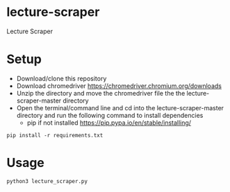 # lecture-scraper
Lecture Scraper

# Setup
* Download/clone this repository
* Download chromedriver https://chromedriver.chromium.org/downloads
* Unzip the directory and move the chromedriver file the the lecture-scraper-master directory 
* Open the terminal/command line and cd into the lecture-scraper-master directory and run the following command to install dependencies
    * pip if not installed https://pip.pypa.io/en/stable/installing/
```
pip install -r requirements.txt
```

# Usage
```
python3 lecture_scraper.py
```
